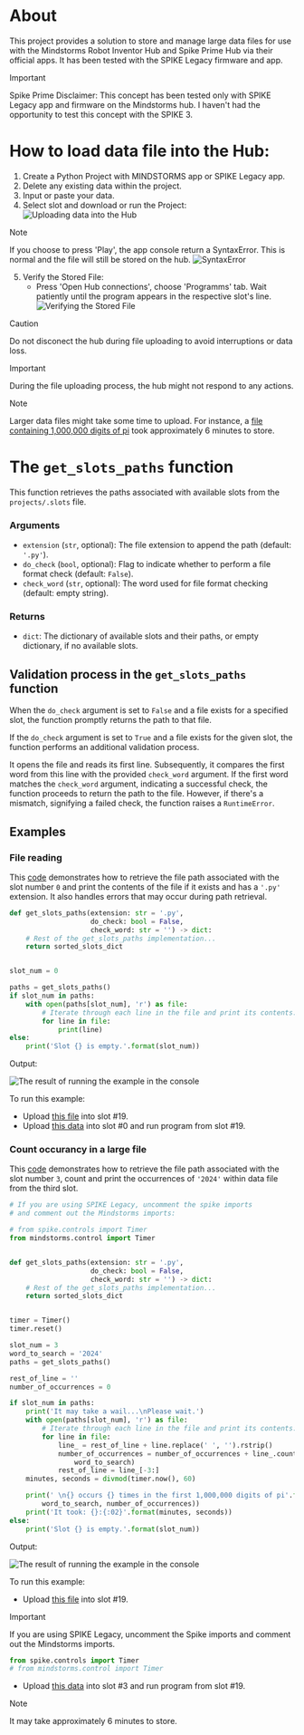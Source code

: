# About
This project provides a solution to store and manage large data files for use with the Mindstorms Robot Inventor Hub and Spike Prime Hub via their official apps. It has been tested with the SPIKE Legacy firmware and app.

> [!IMPORTANT]
> Spike Prime Disclaimer:
> This concept has been tested only with SPIKE Legacy app and firmware on the Mindstorms hub.
> I haven't had the opportunity to test this concept with the SPIKE 3.

# How to load data file into the Hub:

1.	Create a Python Project with MINDSTORMS app or SPIKE Legacy app.
2.	Delete any existing data within the project.
3.	Input or paste your data.
4.	Select slot and download or run the Project: ![Uploading data into the Hub](https://github.com/GizmoBricks/get_slots_paths/assets/127412675/48f68cbe-36fd-41db-8d46-8f3cd528236a)

> [!NOTE]
> If you choose to press 'Play', the app console return a SyntaxError. This is normal and the file will still be stored on the hub.
> ![SyntaxError](https://github.com/GizmoBricks/get_slot_path/assets/127412675/79eaf3f6-2462-4473-94d1-ebb93c779ac1)
    	
5.	Verify the Stored File:
    - Press 'Open Hub connections', choose 'Programms' tab. Wait patiently until the program appears in the respective slot's line. ![Verifying the Stored File](https://github.com/GizmoBricks/get_slots_paths/assets/127412675/c3a86d4b-1fb0-4451-891f-c4be47b1bfd9)

  
> [!CAUTION]
> Do not disconect the hub during file uploading to avoid interruptions or data loss.

> [!IMPORTANT]
> During the file uploading process, the hub might not respond to any actions.

> [!NOTE]
> Larger data files might take some time to upload.
> For instance, a [file containing 1,000,000 digits of pi](/slot_3) took approximately 6 minutes to store.

# The `get_slots_paths` function

This function retrieves the paths associated with available slots from the `projects/.slots` file.

### Arguments
  
  - `extension` (`str`, optional): The file extension to append the path (default: `'.py'`).
  - `do_check` (`bool`, optional): Flag to indicate whether to perform a file format check (default: `False`).
  - `check_word` (`str`, optional): The word used for file format checking (default: empty string).

### Returns
  - `dict`: The dictionary of available slots and their paths, or empty dictionary, if no available slots.

## Validation process in the `get_slots_paths` function

When the `do_check` argument is set to `False` and a file exists for a specified slot, the function promptly returns the path to that file.

If the `do_check` argument is set to `True` and a file exists for the given slot, the function performs an additional validation process. 

It opens the file and reads its first line. Subsequently, it compares the first word from this line with the provided `check_word` argument. If the first word matches the `check_word` argument, indicating a successful check, the function proceeds to return the path to the file. However, if there's a mismatch, signifying a failed check, the function raises a `RuntimeError`.


## Examples
### File reading
This [code](/get_slots_paths.py) demonstrates how to retrieve the file path associated with the slot number `0` and print the contents of the file if it exists and has a `'.py'` extension. It also handles errors that may occur during path retrieval.
``` python
def get_slots_paths(extension: str = '.py',
                    do_check: bool = False,
                    check_word: str = '') -> dict:
    # Rest of the get_slots_paths implementation...
    return sorted_slots_dict


slot_num = 0

paths = get_slots_paths()
if slot_num in paths:
    with open(paths[slot_num], 'r') as file:
        # Iterate through each line in the file and print its contents:
        for line in file:
            print(line)
else:
    print('Slot {} is empty.'.format(slot_num))
```
Output:

![The result of running the example in the console](https://github.com/GizmoBricks/get_slots_paths/assets/127412675/4005aa95-a8c8-47f9-a44f-fcebb11a656a)

To run this example:
* Upload [this file](/get_slots_paths.py) into slot #19.
* Upload [this data](/slot_0) into slot #0 and run program from slot #19.

### Count occurancy in a large file
This [code](/the_first_1,000,000_digits_of_pi.py) demonstrates how to retrieve the file path associated with the slot number `3`, count and print the occurrences of `'2024'` within data file from the third slot.
``` python
# If you are using SPIKE Legacy, uncomment the spike imports
# and comment out the Mindstorms imports:

# from spike.controls import Timer
from mindstorms.control import Timer


def get_slots_paths(extension: str = '.py',
                    do_check: bool = False,
                    check_word: str = '') -> dict:
    # Rest of the get_slots_paths implementation...
    return sorted_slots_dict


timer = Timer()
timer.reset()

slot_num = 3
word_to_search = '2024'
paths = get_slots_paths()

rest_of_line = ''
number_of_occurrences = 0

if slot_num in paths:
    print('It may take a wail...\nPlease wait.')
    with open(paths[slot_num], 'r') as file:
        # Iterate through each line in the file and print its contents:
        for line in file:
            line_ = rest_of_line + line.replace(' ', '').rstrip()
            number_of_occurrences = number_of_occurrences + line_.count(
                word_to_search)
            rest_of_line = line_[-3:]
    minutes, seconds = divmod(timer.now(), 60)

    print(' \n{} occurs {} times in the first 1,000,000 digits of pi'.format(
        word_to_search, number_of_occurrences))
    print('It took: {}:{:02}'.format(minutes, seconds))
else:
    print('Slot {} is empty.'.format(slot_num))
```
Output:

![The result of running the example in the console](https://github.com/GizmoBricks/get_slots_paths/assets/127412675/e948c489-2bbe-417d-8728-07a90ce132b7)

To run this example:
* Upload [this file](/the_first_1,000,000_digits_of_pi.py) into slot #19.
> [!IMPORTANT]
> If you are using SPIKE Legacy, uncomment the Spike imports and comment out the Mindstorms imports.
> ``` python
> from spike.controls import Timer
> # from mindstorms.control import Timer
> ```
* Upload [this data](/slot_3) into slot #3 and run program from slot #19.
> [!NOTE]
> It may take approximately 6 minutes to store.

